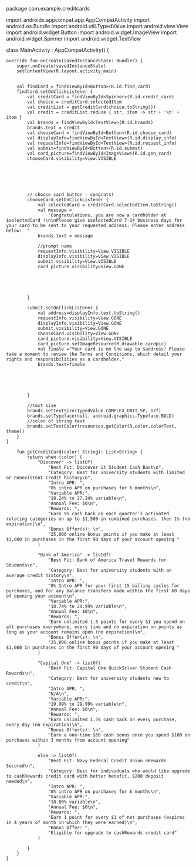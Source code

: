 package com.example.creditcards

import androidx.appcompat.app.AppCompatActivity
import android.os.Bundle
import android.util.TypedValue
import android.view.View
import android.widget.Button
import android.widget.ImageView
import android.widget.Spinner
import android.widget.TextView


class MainActivity : AppCompatActivity() {


    override fun onCreate(savedInstanceState: Bundle?) {
        super.onCreate(savedInstanceState)
        setContentView(R.layout.activity_main)


        val findCard = findViewById<Button>(R.id.find_card)
        findCard.setOnClickListener {
            val creditCard = findViewById<Spinner>(R.id.credit_card)
            val choice = creditCard.selectedItem
            val creditList = getCreditCard(choice.toString())
            val credit = creditList.reduce { str, item -> str + '\n' + item }
            val brands = findViewById<TextView>(R.id.brands)
            brands.text = credit
            val chooseCard = findViewById<Button>(R.id.choose_card)
            val displayInfo=findViewById<TextView>(R.id.display_info)
            val requestInfo=findViewById<TextView>(R.id.request_info)
            val submit=findViewById<Button>(R.id.submit)
            val card_picture=findViewById<ImageView>(R.id.gen_card)
            chooseCard.visibility=View.VISIBLE






            // choose card button - congrats!
            chooseCard.setOnClickListener {
                val selectedCard = creditCard.selectedItem.toString()
                val message =
                    "Congratulations, you are now a cardholder at $selectedCard !\n\nPlease give $selectedCard 7-14 business days for your card to be sent to your requested address. Please enter address below:  "
                brands.text = message

                //prompt name
                requestInfo.visibility=View.VISIBLE
                displayInfo.visibility=View.VISIBLE
                submit.visibility=View.VISIBLE
                card_picture.visibility=View.GONE





            }

            submit.setOnClickListener {
                val address=displayInfo.text.toString()
                requestInfo.visibility=View.GONE
                displayInfo.visibility=View.GONE
                submit.visibility=View.GONE
                chooseCard.visibility=View.GONE
                card_picture.visibility=View.VISIBLE
                card_picture.setImageResource(R.drawable.cardpic)
                val finale ="Your card is on the way to $address! Please take a moment to review the Terms and Conditions, which detail your rights and responsibilities as a cardholder."
                brands.text=finale





            }

            //text size
            brands.setTextSize(TypedValue.COMPLEX_UNIT_SP, 17f)
            brands.setTypeface(null, android.graphics.Typeface.BOLD)
            //color of string text
            brands.setTextColor(resources.getColor(R.color.colorText, theme))
        }
    }

        fun getCreditCard(color: String): List<String> {
            return when (color) {
                "Discover" -> listOf(
                    "Best Fit: Discover it Student Cash Back\n",
                    "Category: Best for university students with limited or nonexistent credit history\n",
                    "Intro APR: ",
                    "0% intro APR on purchases for 6 months\n",
                    "Variable APR:",
                    "18.24% to 27.24% variable\n",
                    "Annual Fee: $0\n",
                    "Rewards: ",
                    "Earn 5% cash back on each quarter’s activated rotating categories on up to $1,500 in combined purchases, then 1% (no expiration)\n",
                    "Bonus Offer(s): \n",
                    "25,000 online bonus points if you make at least $1,000 in purchases in the first 90 days of your account opening "
                )

                "Bank of America" -> listOf(
                    "Best Fit: Bank of America Travel Rewards for Students\n",
                    "Category: Best for university students with an average credit history\n",
                    "Intro APR: ",
                    "0% Intro APR for your first 15 billing cycles for purchases, and for any balance transfers made within the first 60 days of opening your account\n",
                    "Variable APR:",
                    "18.74% to 29.99% variable\n",
                    "Annual Fee: $0\n",
                    "Rewards: ",
                    "Earn unlimited 1.5 points for every $1 you spend on all purchases everywhere, every time and no expiration on points as long as your account remains open (no expiration)\n",
                    "Bonus Offer(s): \n",
                    "25,000 online bonus points if you make at least $1,000 in purchases in the first 90 days of your account opening "
                )

                "Capital One" -> listOf(
                    "Best Fit: Capital One QuickSilver Student Cash Rewards\n",
                    "Category: Best for university students new to credit\n",
                    "Intro APR: ",
                    "N/A\n",
                    "Variable APR:",
                    "19.99% to 29.99% variable\n",
                    "Annual Fee: $0\n",
                    "Rewards: ",
                    "Earn unlimited 1.5% cash back on every purchase, every day (no expiration)\n",
                    "Bonus Offer(s): \n",
                    "Earn a one-time $50 cash bonus once you spend $100 on purchases within 3 months from account opening"
                )

                else -> listOf(
                    "Best Fit: Navy Federal Credit Union nRewards Secured\n",
                    "Category: Best for individuals who would like upgrade to cashRewards credit card with better benefit, $200 deposit needed\n",
                    "Intro APR: ",
                    "0% intro APR on purchases for 6 months\n",
                    "Variable APR:",
                    "18.00% variable\n",
                    "Annual Fee: $0\n",
                    "Rewards: ",
                    "Earn 1 point for every $1 of net purchases (expires in 4 years of month in which they were earned)\n",
                    "Bonus Offer: ",
                    "Eligible for upgrade to cashRewards credit card"
                )

            }
        }
    }
